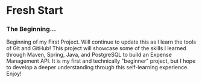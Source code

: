 <h1> Fresh Start </h1>   


<body>
  <h3> The Beginning... </h3>
  <p> Beginning of my First Project. Will continue to update this as I learn the tools of Git and GitHub! This project will showcase some of the skills I learned through Maven, Spring, Java, and PostgreSQL to build an Expense Management API. It is my first and technically "beginner" project, but I hope to develop a deeper understanding through this self-learning experience. Enjoy! </p>
</body>
</html>
